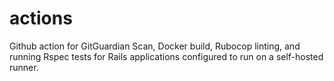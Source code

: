# actions
Github action for GitGuardian Scan, Docker build, Rubocop linting, and running Rspec tests for Rails applications configured to run on a self-hosted runner.
